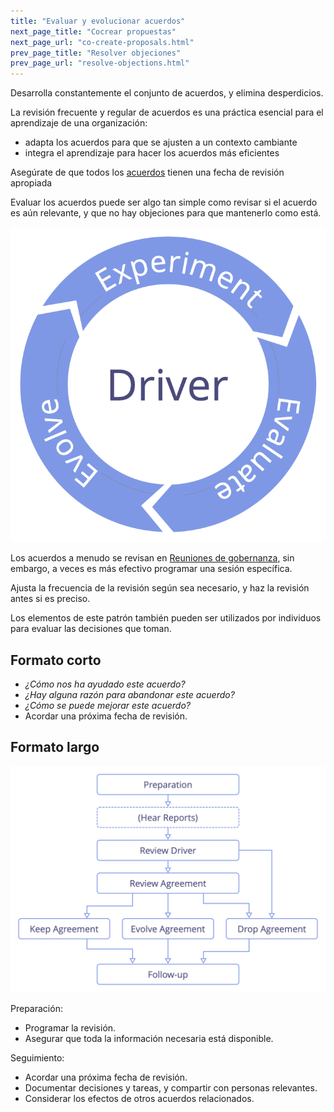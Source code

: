 ```yaml
---
title: "Evaluar y evolucionar acuerdos"
next_page_title: "Cocrear propuestas"
next_page_url: "co-create-proposals.html"
prev_page_title: "Resolver objeciones"
prev_page_url: "resolve-objections.html"
---
```



<div class="card summary"><div class="card-body">Desarrolla constantemente el conjunto de acuerdos, y elimina desperdicios.
</div></div>

La revisión frecuente y regular de acuerdos es una práctica esencial para el aprendizaje de una organización:

-   adapta los acuerdos para que se ajusten a un contexto cambiante
-   integra el aprendizaje para hacer los acuerdos más eficientes

Asegúrate de que todos los <a href="glossary.html#entry-agreement" class="glossary-tooltip" data-toggle="tooltip" title="Acuerdo: Una pauta, proceso, protocolo o política que ha sido acordado y se ha diseñado para guiar el flujo de valor.">acuerdos</a> tienen una fecha de revisión apropiada

Evaluar los acuerdos puede ser algo tan simple como revisar si el acuerdo es aún relevante, y que no hay objeciones para que mantenerlo como está.

![Experimentar, evaluar, evolucionar](img/evolution/kaizen.png)

Los acuerdos a menudo se revisan en [Reuniones de gobernanza](governance-meeting.html), sin embargo, a veces es más efectivo programar una sesión específica.

Ajusta la frecuencia de la revisión según sea necesario, y haz la revisión antes si es preciso.

Los elementos de este patrón también pueden ser utilizados por individuos para evaluar las decisiones que toman.

## Formato corto

-   _¿Cómo nos ha ayudado este acuerdo?_
-   _¿Hay alguna razón para abandonar este acuerdo?_
-   _¿Cómo se puede mejorar este acuerdo?_
-   Acordar una próxima fecha de revisión.

## Formato largo

![Un formato largo para evaluar y evolucionar acuerdos](img/agreements/evaluate-agreements.png)

Preparación:

-   Programar la revisión.
-   Asegurar que toda la información necesaria está disponible.

Seguimiento:

-   Acordar una próxima fecha de revisión.
-   Documentar decisiones y tareas, y compartir con personas relevantes.
-   Considerar los efectos de otros acuerdos relacionados.
